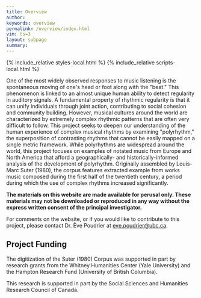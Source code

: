 ```yaml
---
title: Overview
author: 
keywords: overview
permalink: /overview/index.html
vim: ts=3
layout: subpage
summary: 
---
```


{% include_relative styles-local.html %}
{% include_relative scripts-local.html %}

One of the most widely observed responses to music listening is the spontaneous moving of one's head or foot along with the "beat." This phenomenon is linked to an almost unique human ability to detect regularity in auditory signals. A fundamental property of rhythmic regularity is that it can unify individuals through joint action, contributing to social cohesion and community building. However, musical cultures around the world are characterized by extremely complex rhythmic patterns that are often very difficult to follow. This project seeks to deepen our understanding of the human experience of complex musical rhythms by examining "polyrhythm," the superposition of contrasting rhythms that cannot be easily mapped on a single metric framework. While polyrhythms are widespread around the world, this project focuses on examples of notated music from Europe and North America that afford a geographically- and historically-informed analysis of the development of polyrhythm. Originally assembled by Louis-Marc Suter (1980), the corpus features extracted example from works music composed during the first half of the twentieth century, a period during which the use of complex rhythms increased significantly.



**The materials on this website are made available for perusal only. These materials may not be downloaded or reproduced in any way without the express written consent of the principal investigator.**



For comments on the website, or if you would like to contribute to this project, please contact Dr. Ève Poudrier at <a target="_blank" href="mailto:eve.poudrier@ubc.ca">eve.poudrier@ubc.ca</a>.



## Project Funding ##

The digitization of the Suter (1980) Corpus was supported in part by research grants from the Whitney Humanities Center (Yale University) and the Hampton Research Fund (University of British Columbia). 

This research is supported in part by the Social Sciences and Humanities Research Council of Canada.




